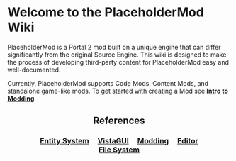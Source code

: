 # Welcome to the PlaceholderMod Wiki
PlaceholderMod is a Portal 2 mod built on a unique engine that can differ significantly from the original Source Engine. This wiki is designed to make the process of developing third-party content for PlaceholderMod easy and well-documented.

Currently, PlaceholderMod supports Code Mods, Content Mods, and standalone game-like mods. To get started with creating a Mod see **[Intro to Modding](modding/intro)**

<center>
  <h2>References</h2>
  <h3>
    <a href="entities/entityintro" title="Learn about the structure and management of Entities in the world.">Entity System</a>&nbsp;&nbsp;&nbsp;&nbsp;
    <a href="gui/intro" title="Get started with the VGUI replacement, VistaGUI.">VistaGUI</a>&nbsp;&nbsp;&nbsp;&nbsp;
    <a href="modding/intro" title="Get started with creating Code and Content mods.">Modding</a>&nbsp;&nbsp;&nbsp;&nbsp;
    <a href="editor/editorentities" title="Get started with working with the Hammer replacement, the Editor.">Editor</a><br>
    <a href="filesystem/filesystem" title="Learn about File Format interaction.">File System</a>
  </h3>
</center>